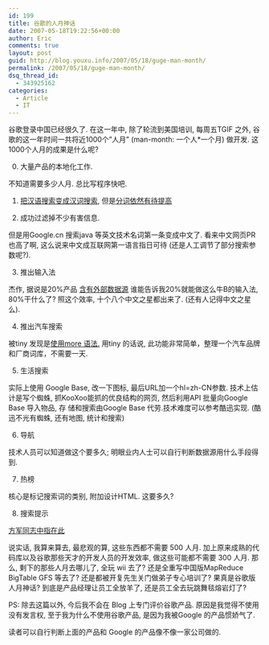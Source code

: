 ```yaml
---
id: 199
title: 谷歌的人月神话
date: 2007-05-18T19:22:56+00:00
author: Eric
comments: true
layout: post
guid: http://blog.youxu.info/2007/05/18/guge-man-month/
permalink: /2007/05/18/guge-man-month/
dsq_thread_id:
  - 343925162
categories:
  - Article
  - IT
---
```

谷歌登录中国已经很久了. 在这一年中, 除了轮流到美国培训, 每周五TGIF 之外, 谷歌的这一年时间一共将近1000个&#8221;人月&#8221; (man-month: 一个人*一个月) 做开发. 这1000个人月的成果是什么呢?

0. 大量产品的本地化工作.
  
不知道需要多少人月. 总比写程序快吧.

1. [把汉语搜索变成汉词搜索](http://www.tinydust.net/tinygoogle/2007/05/google.html "把汉语搜索变成汉词搜索"), 但是[分词依然有待提高](http://blog.youxu.info/2007/05/11/better-than-google/ "分词依然有待提高")

2. 成功过滤掉不少有害信息.
  
但是用Google.cn 搜索java 等英文技术名词第一条变成中文了. 看来中文网页PR也高了啊, 这么说来中文成互联网第一语言指日可待 (还是人工调节了部分搜索参数呢?).

3. 推出输入法
  
杰作, 据说是20%产品 [含有外部数据源](http://googlechinablog.com/2007/04/blog-post.html "含有外部数据源.") 谁能告诉我20%就能做这么牛B的输入法, 80%干什么了? 照这个效率, 十个八个中文之星都出来了. (还有人记得中文之星么).

4. 推出汽车搜索
  
被tiny 发现是[使用more 语法.](http://www.tinydust.net/tinygoogle/2007/05/blog-post.html "使用more 语法.") 用tiny 的话说, 此功能非常简单，整理一个汽车品牌和厂商词库，不需要一天.

5. 生活搜索
  
实际上使用 Google Base, 改一下图标, 最后URL加一个hl=zh-CN参数. 技术上估计是写个蜘蛛, 抓KooXoo能抓的优良结构的网页, 然后利用API 批量向Google Base 导入物品, 存 储和搜索由Google Base 代劳.技术难度可以参考酷迅实现. (酷迅不光有蜘蛛, 还有地图, 统计和搜索)

6. 导航
  
技术人员可以知道做这个要多久; 明眼业内人士可以自行判断数据源用什么手段得到.

7. 热榜
  
核心是标记搜索词的类别, 附加设计HTML. 这要多久?

8. 搜索提示
  
[方军同志中指在此](http://www.mindmeters.com/showlog.asp?log_id=4484 "方军同志中指在此")

说实话, 我算来算去, 最悲观的算, 这些东西都不需要 500 人月. 加上原来成熟的代码库以及谷歌那些天才的开发人员的开发效率, 做这些可能都不需要 300 人月. 那么, 剩下的那些人月去哪儿了, 全玩 wii 去了? 还是全重写中国版MapReduce BigTable GFS 等去了? 还是都被开复先生关门做弟子专心培训了? 果真是谷歌版人月神话? 到底是产品经理让员工全放羊了, 还是员工全去玩跳舞毯熔岩灯了?

PS: 除去这篇以外, 今后我不会在 Blog 上专门评价谷歌产品. 原因是我觉得不使用没有发言权, 至于我为什么不使用谷歌产品, 是因为我被Google 的产品惯娇气了.
  
读者可以自行判断上面的产品和 Google 的产品像不像一家公司做的.